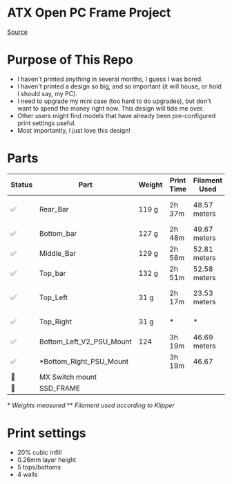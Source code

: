 # ATX Open PC Frame Project

[Source](https://www.printables.com/model/505169)

# Purpose of This Repo

- I haven't printed anything in several months, I guess I was bored.
- I haven't printed a design so big, and so important (it will house, or hold I should say, my PC).
- I need to upgrade my mini case (too hard to do upgrades), but don't want to spend the money right now. This design will tide me over.
- Other users might find models that have already been pre-configured print settings useful.
- Most importantly, I just love this design!

# Parts

| Status                | Part                     | Weight | Print Time | Filament Used | Notes                  | Material | Colour |
| --------------------- | ------------------------ | ------ | ---------- | ------------- | ---------------------- | -------- | ------ |
| :white_check_mark:    | Rear_Bar                 | 119 g  | 2h 37m     | 48.57 meters  | 0mm gap brim, unneeded | PLA+     | A      |
| :white_check_mark:    | Bottom_bar               | 127 g  | 2h 48m     | 49.67 meters  | 0.2mm gap brim         | PLA+     | A      |
| :white_check_mark:    | Middle_Bar               | 129 g  | 2h 58m     | 52.81 meters  |                        | PLA+     | A      |
| :white_check_mark:    | Top_bar                  | 132 g  | 2h 51m     | 52.58 meters  |                        | PLA+     | A      |
| :white_check_mark:    | Top_Left                 | 31 g   | 2h 17m     | 23.53 meters  | Printed together. Grid | PLA+     | B      |
| :white_check_mark:    | Top_Right                | 31 g   | \*         | \*            | supports not great.    | PLA+     | B      |
| :white_check_mark:    | Bottom_Left_V2_PSU_Mount | 124    | 3h 19m     | 46.69 meters  |                        | PLA+     | A      |
| :white_check_mark:    | \*Bottom_Right_PSU_Mount |        | 3h 19m     | 46.67         | \*Mirrored counterpart | PLA+     | A      |
| :white_square_button: | MX Switch mount          |        |            |               |                        |          |        |
| :white_square_button: | SSD_FRAME                |        |            |               |                        |          |        |

\* _Weights measured_
\*\* _Filament used according to Klipper_

# Print settings

- 20% cubic infill
- 0.26mm layer height
- 5 tops/bottoms
- 4 walls
